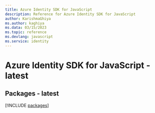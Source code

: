 ```yaml
---
title: Azure Identity SDK for JavaScript
description: Reference for Azure Identity SDK for JavaScript
author: KarishmaGhiya
ms.author: kaghiya
ms.data: 03/15/2023
ms.topic: reference
ms.devlang: javascript
ms.service: identity
---
```

# Azure Identity SDK for JavaScript - latest
## Packages - latest
[!INCLUDE [packages](identity-index.md)]